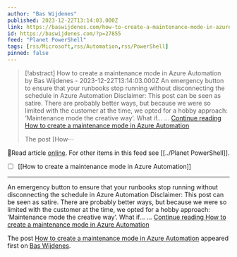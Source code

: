 ```yaml
---
author: "Bas Wijdenes"
published: 2023-12-22T13:14:03.000Z
link: https://baswijdenes.com/how-to-create-a-maintenance-mode-in-azure-automation/
id: https://baswijdenes.com/?p=27855
feed: "Planet PowerShell"
tags: [rss/Microsoft,rss/Automation,rss/PowerShell]
pinned: false
---
```

> [!abstract] How to create a maintenance mode in Azure Automation by Bas Wijdenes - 2023-12-22T13:14:03.000Z
> An emergency button to ensure that your runbooks stop running without disconnecting the schedule in Azure Automation Disclaimer: This post can be seen as satire. There are probably better ways, but because we were so limited with the customer at the time, we opted for a hobby approach: ‘Maintenance mode the creative way‘. What if… … [Continue reading How to create a maintenance mode in Azure Automation](https://baswijdenes.com/how-to-create-a-maintenance-mode-in-azure-automation/)
> 
> The post [How⋯

🔗Read article [online](https://baswijdenes.com/how-to-create-a-maintenance-mode-in-azure-automation/). For other items in this feed see [[../Planet PowerShell]].

- [ ] [[How to create a maintenance mode in Azure Automation]]
- - -
An emergency button to ensure that your runbooks stop running without disconnecting the schedule in Azure Automation Disclaimer: This post can be seen as satire. There are probably better ways, but because we were so limited with the customer at the time, we opted for a hobby approach: ‘Maintenance mode the creative way‘. What if… … [Continue reading How to create a maintenance mode in Azure Automation](https://baswijdenes.com/how-to-create-a-maintenance-mode-in-azure-automation/)

The post [How to create a maintenance mode in Azure Automation](https://baswijdenes.com/how-to-create-a-maintenance-mode-in-azure-automation/) appeared first on [Bas Wijdenes](https://baswijdenes.com).
